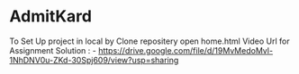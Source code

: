 # AdmitKard

To Set Up project in local by Clone repositery open home.html
Video Url for Assignment Solution : -
https://drive.google.com/file/d/19MvMedoMvl-1NhDNV0u-ZKd-30Spj609/view?usp=sharing
